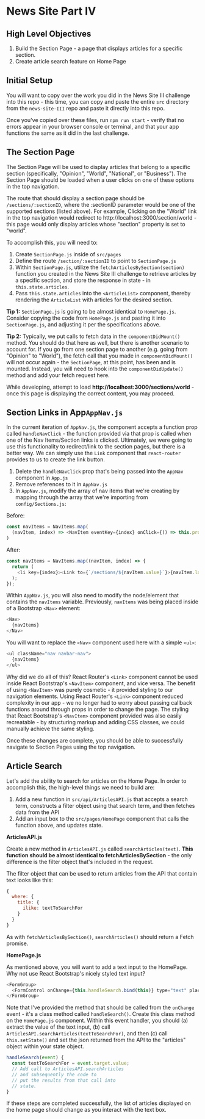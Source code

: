 # News Site Part IV

## High Level Objectives
1. Build the Section Page - a page that displays articles for a specific section.
2. Create article search feature on Home Page 

## Initial Setup
You will want to copy over the work you did in the News Site III challenge into this repo - this time, you can copy and paste the entire `src` directory from the `news-site-III` repo and paste it directly into this repo.

Once you've copied over these files, run `npm run start` - verify that no errors appear in your browser console or terminal, and that your app functions the same as it did in the last challenge.

## The Section Page
The Section Page will be used to display articles that belong to a specific section (specifically, "Opinion", "World", "National",  or "Business").  The Section Page should be loaded when a user clicks on one of these options in the top navigation.

The route that should display a section page should be `/sections/:sectionID`, where the :sectionID parameter would be one of the supported sections (listed above).  For example, Clicking on the "World" link in the top navigation would redirect to http://localhost:3000/section/world - this page would only display articles whose "section" property is set to "world".

To accomplish this, you will need to:

1. Create `SectionPage.js` inside of `src/pages`
2. Define the route `/section/:sectionID` to point to `SectionPage.js`
3. Within `SectionPage.js`, utilize the `fetchArticlesBySection(section)` function you created in the News Site III challenge to retrieve articles by a specific section, and store the response in state - in `this.state.articles`.
4. Pass `this.state.articles` into the `<ArticleList>` component, thereby rendering the `ArticleList` with articles for the desired section.

**Tip 1:** `SectionPage.js` is going to be almost identical to `HomePage.js`.  Consider copying the code from `HomePage.js` and pasting it into `SectionPage.js`, and adjusting it per the specifications above.

**Tip 2:** Typically, we put calls to fetch data in the `componentDidMount()` method.  You should do that here as well, but there is another scenario to account for.  If you go from one section page to another (e.g. going from "Opinion" to "World"), the fetch call that you made in `componentDidMount()` will not occur again - the `SectionPage`, at this point, has been and is mounted.  Instead, you will need to hook into the `componentDidUpdate()` method and add your fetch request here.

While developing, attempt to load **http://localhost:3000/sections/world** - once this page is displaying the correct content, you may proceed.

## Section Links in App`AppNav.js`

In the current iteration of `AppNav.js`, the component accepts a function prop called `handleNavClick` - the function provided via that prop is called when one of the Nav Items/Section links is clicked.  Ultimately, we were going to use this functionality to redirect/link to the section pages, but there is a better way.  We can simply use the `Link` component that `react-router` provides to us to create the link button.

 1. Delete the `handleNavClick` prop that's being passed into the `AppNav` component in `App.js`
 2. Remove references to it in `AppNav.js`
 3. In `AppNav.js`, modify the array of nav items that we're creating by mapping through the array that we're importing from `config/Sections.js`:

Before: 

```javascript
const navItems = NavItems.map(
  (navItem, index) => <NavItem eventKey={index} onClick={() => this.props.handleNavClick(navItem.value)}>{navItem['label']} </NavItem>
)
```

After:

```javascript
const navItems = NavItems.map((navItem, index) => {
  return (
    <li key={index}><Link to={`/sections/${navItem.value}`}>{navItem.label}</Link></li>
  );
});
```

Within `AppNav.js`, you will also need to modify the node/element that contains the `navItems` variable.  Previously, `navItems` was being placed inside of a Bootstrap `<Nav>` element:

```javascript
<Nav>
  {navItems}  
</Nav>
```

You will want to replace the `<Nav>` component used here with a simple `<ul>`:
```javascript
<ul className="nav navbar-nav">
  {navItems}
</ul>
```

Why did we do all of this?  React Router's `<Link>` component cannot be used inside React Bootstrap's `<NavItem>` component, and vice versa.  The benefit of using `<NavItem>` was purely cosmetic - it provided styling to our navigation elements.  Using React Router's `<Link>` component reduced complexity in our app - we no longer had to worry about passing callback functions around through props in order to change the page.  The styling that React Bootstrap's `<NavItem>` component provided was also easily recreatable - by structuring markup and adding CSS classes, we could manually achieve the same styling.

Once these changes are complete, you should be able to successfully navigate to Section Pages using the top navigation.

## Article Search

Let's add the ability to search for articles on the Home Page.  In order to accomplish this, the high-level things we need to build are:

1. Add a new function in `src/api/ArticlesAPI.js` that accepts a search term, constructs a filter object using that search term, and then fetches data from the API
2. Add an input box to the `src/pages/HomePage` component that calls the function above, and updates state.

**ArticlesAPI.js**

Create a new method in `ArticlesAPI.js` called `searchArticles(text)`.  **This function should be almost identical to fetchArticlesBySection** - the only difference is the filter object that's included in the request.

The filter object that can be used to return articles from the API that contain text looks like this:

```javascript
{
  where: {
    title: {
      ilike: textToSearchFor
    }
  }
}
```

As with `fetchArticlesBySection()`, `searchArticles()` should return a Fetch promise.

**HomePage.js**

As mentioned above, you will want to add a text input to the HomePage.  Why not use React Bootstrap's nicely styled text input?

```javascript
<FormGroup>
  <FormControl onChange={this.handleSearch.bind(this)} type="text" placeholder="Search" />
</FormGroup>
```

Note that I've provided the method that should be called from the `onChange` event - it's a class method called `handleSearch()`.  Create this class method on the `HomePage.js` component.  Within this event handler, you should (a) extract the value of the text input, (b) call `ArticlesAPI.searchArticles(textToSearchFor)`, and then (c) call `this.setState()` and set the json returned from the API to the "articles" object within your state object.

```javascript
handleSearch(event) {
  const textToSearchFor = event.target.value;
  // Add call to ArticlesAPI.searchArticles
  // and subsequently the code to 
  // put the results from that call into
  // state.
}
```

If these steps are completed successfully, the list of articles displayed on the home page should change as you interact with the text box.
